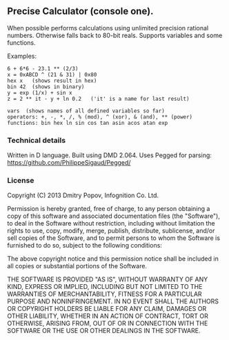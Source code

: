 ## Precise Calculator (console one).

When possible performs calculations using unlimited precision rational numbers.
Otherwise falls back to 80-bit reals. Supports variables and some functions.

Examples:

    6 + 6*6 - 23.1 ** (2/3)
    x = 0xABCD ^ (21 & 31) | 0x80
    hex x   (shows result in hex)
    bin 42  (shows in binary)
    y = exp (1/x) + sin x
    z = 2 ** it - y + ln 0.2   ('it' is a name for last result)

    vars  (shows names of all defined variables so far)
    operators: +, -, *, /, % (mod), ^ (xor), & (and), ** (power)
    functions: bin hex ln sin cos tan asin acos atan exp

### Technical details
Written in D language. Built using DMD 2.064. Uses Pegged for parsing:
<https://github.com/PhilippeSigaud/Pegged/>

### License
Copyright (C) 2013 Dmitry Popov, Infognition Co. Ltd.

Permission is hereby granted, free of charge, to any person obtaining a copy 
of this software and associated documentation files (the "Software"), to deal 
in the Software without restriction, including without limitation the rights 
to use, copy, modify, merge, publish, distribute, sublicense, and/or sell 
copies of the Software, and to permit persons to whom the Software is furnished
to do so, subject to the following conditions:

The above copyright notice and this permission notice shall be included in all 
copies or substantial portions of the Software.

THE SOFTWARE IS PROVIDED "AS IS", WITHOUT WARRANTY OF ANY KIND, EXPRESS OR 
IMPLIED, INCLUDING BUT NOT LIMITED TO THE WARRANTIES OF MERCHANTABILITY, FITNESS 
FOR A PARTICULAR PURPOSE AND NONINFRINGEMENT. IN NO EVENT SHALL THE AUTHORS OR 
COPYRIGHT HOLDERS BE LIABLE FOR ANY CLAIM, DAMAGES OR OTHER LIABILITY, WHETHER 
IN AN ACTION OF CONTRACT, TORT OR OTHERWISE, ARISING FROM, OUT OF OR IN 
CONNECTION WITH THE SOFTWARE OR THE USE OR OTHER DEALINGS IN THE SOFTWARE.

